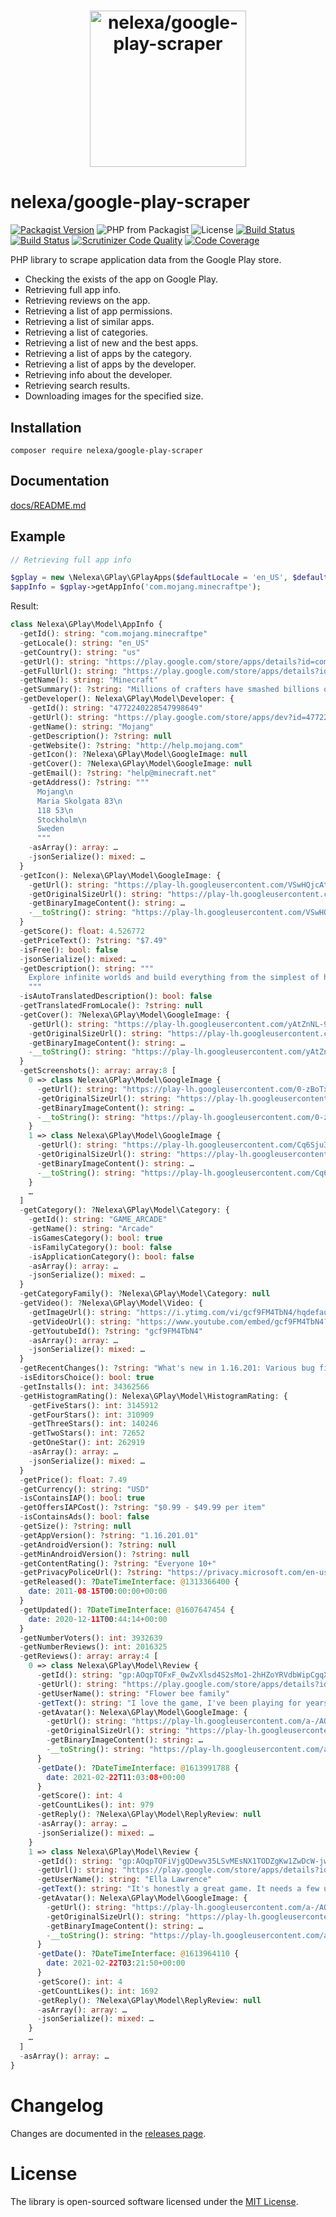 <h1 align="center"><img src="logo.svg" alt="nelexa/google-play-scraper" width="250" height="250"></h1>

# nelexa/google-play-scraper

[![Packagist Version](https://img.shields.io/packagist/v/nelexa/google-play-scraper.svg?style=popout&color=aa007f)](https://packagist.org/packages/nelexa/google-play-scraper) ![PHP from Packagist](https://img.shields.io/packagist/php-v/nelexa/google-play-scraper.svg?style=popout&color=d500a0) ![License](https://img.shields.io/packagist/l/nelexa/google-play-scraper.svg?style=popout&color=ff00bf)
[![Build Status](https://github.com/Ne-Lexa/google-play-scraper/workflows/build/badge.svg)](https://github.com/Ne-Lexa/google-play-scraper/actions) [![Build Status](https://scrutinizer-ci.com/g/Ne-Lexa/google-play-scraper/badges/build.png?b=master)](https://scrutinizer-ci.com/g/Ne-Lexa/google-play-scraper/build-status/master) [![Scrutinizer Code Quality](https://scrutinizer-ci.com/g/Ne-Lexa/google-play-scraper/badges/quality-score.png?b=master)](https://scrutinizer-ci.com/g/Ne-Lexa/google-play-scraper/?branch=master) [![Code Coverage](https://scrutinizer-ci.com/g/Ne-Lexa/google-play-scraper/badges/coverage.png?b=master)](https://scrutinizer-ci.com/g/Ne-Lexa/google-play-scraper/?branch=master)

PHP library to scrape application data from the Google Play store.

- Checking the exists of the app on Google Play.
- Retrieving full app info.
- Retrieving reviews on the app.
- Retrieving a list of app permissions.
- Retrieving a list of similar apps.
- Retrieving a list of categories.
- Retrieving a list of new and the best apps.
- Retrieving a list of apps by the category.
- Retrieving a list of apps by the developer.
- Retrieving info about the developer.
- Retrieving search results.
- Downloading images for the specified size.

## Installation
```shell
composer require nelexa/google-play-scraper
```

## Documentation
[docs/README.md](https://github.com/Ne-Lexa/google-play-scraper/tree/master/docs/README.md)

## Example
```php
// Retrieving full app info

$gplay = new \Nelexa\GPlay\GPlayApps($defaultLocale = 'en_US', $defaultCountry = 'us');
$appInfo = $gplay->getAppInfo('com.mojang.minecraftpe');
```
Result:
```php
class Nelexa\GPlay\Model\AppInfo {
  -getId(): string: "com.mojang.minecraftpe"
  -getLocale(): string: "en_US"
  -getCountry(): string: "us"
  -getUrl(): string: "https://play.google.com/store/apps/details?id=com.mojang.minecraftpe"
  -getFullUrl(): string: "https://play.google.com/store/apps/details?id=com.mojang.minecraftpe&hl=en_US&gl=us"
  -getName(): string: "Minecraft"
  -getSummary(): ?string: "Millions of crafters have smashed billions of blocks! Now you can join the fun!"
  -getDeveloper(): Nelexa\GPlay\Model\Developer: {
    -getId(): string: "4772240228547998649"
    -getUrl(): string: "https://play.google.com/store/apps/dev?id=4772240228547998649"
    -getName(): string: "Mojang"
    -getDescription(): ?string: null
    -getWebsite(): ?string: "http://help.mojang.com"
    -getIcon(): ?Nelexa\GPlay\Model\GoogleImage: null
    -getCover(): ?Nelexa\GPlay\Model\GoogleImage: null
    -getEmail(): ?string: "help@minecraft.net"
    -getAddress(): ?string: """
      Mojang\n
      Maria Skolgata 83\n
      118 53\n
      Stockholm\n
      Sweden
      """
    -asArray(): array: …
    -jsonSerialize(): mixed: …
  }
  -getIcon(): Nelexa\GPlay\Model\GoogleImage: {
    -getUrl(): string: "https://play-lh.googleusercontent.com/VSwHQjcAttxsLE47RuS4PqpC4LT7lCoSjE7Hx5AW_yCxtDvcnsHHvm5CTuL5BPN-uRTP"
    -getOriginalSizeUrl(): string: "https://play-lh.googleusercontent.com/VSwHQjcAttxsLE47RuS4PqpC4LT7lCoSjE7Hx5AW_yCxtDvcnsHHvm5CTuL5BPN-uRTP=s0"
    -getBinaryImageContent(): string: …
    -__toString(): string: "https://play-lh.googleusercontent.com/VSwHQjcAttxsLE47RuS4PqpC4LT7lCoSjE7Hx5AW_yCxtDvcnsHHvm5CTuL5BPN-uRTP"
  }
  -getScore(): float: 4.526772
  -getPriceText(): ?string: "$7.49"
  -isFree(): bool: false
  -jsonSerialize(): mixed: …
  -getDescription(): string: """
    Explore infinite worlds and build everything from the simplest of homes to the grandest of castles. Play in creative mode with unlimited resources or …
    """
  -isAutoTranslatedDescription(): bool: false
  -getTranslatedFromLocale(): ?string: null
  -getCover(): ?Nelexa\GPlay\Model\GoogleImage: {
    -getUrl(): string: "https://play-lh.googleusercontent.com/yAtZnNL-9Eb5VYSsCaOC7KAsOVIJcY8mpKa0MoF-0HCL6b0OrFcBizURHywpuip-D6Y"
    -getOriginalSizeUrl(): string: "https://play-lh.googleusercontent.com/yAtZnNL-9Eb5VYSsCaOC7KAsOVIJcY8mpKa0MoF-0HCL6b0OrFcBizURHywpuip-D6Y=s0"
    -getBinaryImageContent(): string: …
    -__toString(): string: "https://play-lh.googleusercontent.com/yAtZnNL-9Eb5VYSsCaOC7KAsOVIJcY8mpKa0MoF-0HCL6b0OrFcBizURHywpuip-D6Y"
  }
  -getScreenshots(): array: array:8 [
    0 => class Nelexa\GPlay\Model\GoogleImage {
      -getUrl(): string: "https://play-lh.googleusercontent.com/0-zBoTxVn5PJQtNNnovURx1JIbIytd7_H8fXbOVNyReZkKdgU30BkBzD-XmdoP6BtS0"
      -getOriginalSizeUrl(): string: "https://play-lh.googleusercontent.com/0-zBoTxVn5PJQtNNnovURx1JIbIytd7_H8fXbOVNyReZkKdgU30BkBzD-XmdoP6BtS0=s0"
      -getBinaryImageContent(): string: …
      -__toString(): string: "https://play-lh.googleusercontent.com/0-zBoTxVn5PJQtNNnovURx1JIbIytd7_H8fXbOVNyReZkKdgU30BkBzD-XmdoP6BtS0"
    }
    1 => class Nelexa\GPlay\Model\GoogleImage {
      -getUrl(): string: "https://play-lh.googleusercontent.com/Cq6Sju3wrs8IvE7y0w1pGwjO1FNZchjIbXEqpOTtdW5y7s7qkW-aYEPBFILA4RSKuF8"
      -getOriginalSizeUrl(): string: "https://play-lh.googleusercontent.com/Cq6Sju3wrs8IvE7y0w1pGwjO1FNZchjIbXEqpOTtdW5y7s7qkW-aYEPBFILA4RSKuF8=s0"
      -getBinaryImageContent(): string: …
      -__toString(): string: "https://play-lh.googleusercontent.com/Cq6Sju3wrs8IvE7y0w1pGwjO1FNZchjIbXEqpOTtdW5y7s7qkW-aYEPBFILA4RSKuF8"
    }
    …
  ]
  -getCategory(): ?Nelexa\GPlay\Model\Category: {
    -getId(): string: "GAME_ARCADE"
    -getName(): string: "Arcade"
    -isGamesCategory(): bool: true
    -isFamilyCategory(): bool: false
    -isApplicationCategory(): bool: false
    -asArray(): array: …
    -jsonSerialize(): mixed: …
  }
  -getCategoryFamily(): ?Nelexa\GPlay\Model\Category: null
  -getVideo(): ?Nelexa\GPlay\Model\Video: {
    -getImageUrl(): string: "https://i.ytimg.com/vi/gcf9FM4TbN4/hqdefault.jpg"
    -getVideoUrl(): string: "https://www.youtube.com/embed/gcf9FM4TbN4?ps=play&vq=large&rel=0&autohide=1&showinfo=0"
    -getYoutubeId(): ?string: "gcf9FM4TbN4"
    -asArray(): array: …
    -jsonSerialize(): mixed: …
  }
  -getRecentChanges(): ?string: "What's new in 1.16.201: Various bug fixes!"
  -isEditorsChoice(): bool: true
  -getInstalls(): int: 34362566
  -getHistogramRating(): Nelexa\GPlay\Model\HistogramRating: {
    -getFiveStars(): int: 3145912
    -getFourStars(): int: 310909
    -getThreeStars(): int: 140246
    -getTwoStars(): int: 72652
    -getOneStar(): int: 262919
    -asArray(): array: …
    -jsonSerialize(): mixed: …
  }
  -getPrice(): float: 7.49
  -getCurrency(): string: "USD"
  -isContainsIAP(): bool: true
  -getOffersIAPCost(): ?string: "$0.99 - $49.99 per item"
  -isContainsAds(): bool: false
  -getSize(): ?string: null
  -getAppVersion(): ?string: "1.16.201.01"
  -getAndroidVersion(): ?string: null
  -getMinAndroidVersion(): ?string: null
  -getContentRating(): ?string: "Everyone 10+"
  -getPrivacyPoliceUrl(): ?string: "https://privacy.microsoft.com/en-us/privacystatement"
  -getReleased(): ?DateTimeInterface: @1313366400 {
    date: 2011-08-15T00:00:00+00:00
  }
  -getUpdated(): ?DateTimeInterface: @1607647454 {
    date: 2020-12-11T00:44:14+00:00
  }
  -getNumberVoters(): int: 3932639
  -getNumberReviews(): int: 2016325
  -getReviews(): array: array:4 [
    0 => class Nelexa\GPlay\Model\Review {
      -getId(): string: "gp:AOqpTOFxF_0wZvXlsd4S2sMo1-2hHZoYRVdbWipCgqXYQ8Z56fmAavjLomiBbK2V0rrzLL--3zzotG8uaZ_epG4"
      -getUrl(): string: "https://play.google.com/store/apps/details?id=com.mojang.minecraftpe&reviewId=gp%3AAOqpTOFxF_0wZvXlsd4S2sMo1-2hHZoYRVdbWipCgqXYQ8Z56fmAavjLomiBbK2V0rr…"
      -getUserName(): string: "Flower bee family"
      -getText(): string: "I love the game, I've been playing for years, but recently theres been a bug that causes animals to disappear, even if they have a name tag, they just…"
      -getAvatar(): Nelexa\GPlay\Model\GoogleImage: {
        -getUrl(): string: "https://play-lh.googleusercontent.com/a-/AOh14GjhZU5WZifxWBYbe2A8jf9vOwPyn5Sx2WovM4ABdXM=s64"
        -getOriginalSizeUrl(): string: "https://play-lh.googleusercontent.com/a-/AOh14GjhZU5WZifxWBYbe2A8jf9vOwPyn5Sx2WovM4ABdXM=s0"
        -getBinaryImageContent(): string: …
        -__toString(): string: "https://play-lh.googleusercontent.com/a-/AOh14GjhZU5WZifxWBYbe2A8jf9vOwPyn5Sx2WovM4ABdXM=s64"
      }
      -getDate(): ?DateTimeInterface: @1613991788 {
        date: 2021-02-22T11:03:08+00:00
      }
      -getScore(): int: 4
      -getCountLikes(): int: 979
      -getReply(): ?Nelexa\GPlay\Model\ReplyReview: null
      -asArray(): array: …
      -jsonSerialize(): mixed: …
    }
    1 => class Nelexa\GPlay\Model\Review {
      -getId(): string: "gp:AOqpTOFiVjgQDewv35LSvMEsNX1TODZgKw1ZwDcW-jwXVON6ZmqH3R6s7j7h3Rd6dpN2m8RLrU5Jexcp5CZt-n0"
      -getUrl(): string: "https://play.google.com/store/apps/details?id=com.mojang.minecraftpe&reviewId=gp%3AAOqpTOFiVjgQDewv35LSvMEsNX1TODZgKw1ZwDcW-jwXVON6ZmqH3R6s7j7h3Rd6dpN…"
      -getUserName(): string: "Ella Lawrence"
      -getText(): string: "It's honestly a great game. It needs a few updates and it has a bunch of bigs but it's a lot of fun! My reason for rating 4 stars is because of some o…"
      -getAvatar(): Nelexa\GPlay\Model\GoogleImage: {
        -getUrl(): string: "https://play-lh.googleusercontent.com/a-/AOh14GiDnoYjbEjd1uqr3YG7P_M6Sc6FjLR5HsPl6A-oMB8=s64"
        -getOriginalSizeUrl(): string: "https://play-lh.googleusercontent.com/a-/AOh14GiDnoYjbEjd1uqr3YG7P_M6Sc6FjLR5HsPl6A-oMB8=s0"
        -getBinaryImageContent(): string: …
        -__toString(): string: "https://play-lh.googleusercontent.com/a-/AOh14GiDnoYjbEjd1uqr3YG7P_M6Sc6FjLR5HsPl6A-oMB8=s64"
      }
      -getDate(): ?DateTimeInterface: @1613964110 {
        date: 2021-02-22T03:21:50+00:00
      }
      -getScore(): int: 4
      -getCountLikes(): int: 1692
      -getReply(): ?Nelexa\GPlay\Model\ReplyReview: null
      -asArray(): array: …
      -jsonSerialize(): mixed: …
    }
    …
  ]
  -asArray(): array: …
}
```

# Changelog

Changes are documented in the [releases page](https://github.com/Ne-Lexa/google-play-scraper/releases).

# License

The library is open-sourced software licensed under the [MIT License](https://github.com/Ne-Lexa/google-play-scraper/blob/master/LICENSE).
